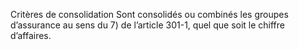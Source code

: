 Critères de consolidation
Sont consolidés ou combinés les groupes d’assurance au sens du 7) de l’article 301-1, quel que soit le chiffre d’affaires.